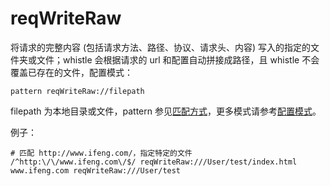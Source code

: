 # reqWriteRaw

将请求的完整内容 (包括请求方法、路径、协议、请求头、内容) 写入的指定的文件夹或文件；whistle 会根据请求的 url 和配置自动拼接成路径，且 whistle 不会覆盖已存在的文件，配置模式：

	pattern reqWriteRaw://filepath

filepath 为本地目录或文件，pattern 参见[匹配方式](#pattern)，更多模式请参考[配置模式](#mode)。

例子：

	# 匹配 http://www.ifeng.com/，指定特定的文件
	/^http:\/\/www.ifeng.com\/$/ reqWriteRaw:///User/test/index.html
	www.ifeng.com reqWriteRaw:///User/test
